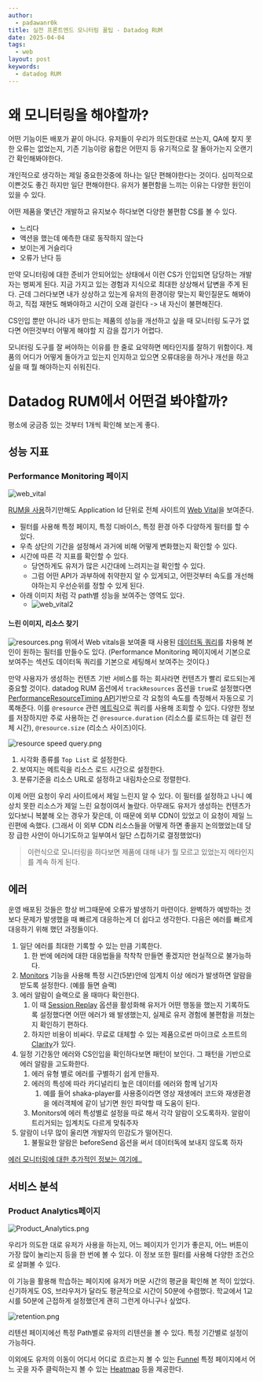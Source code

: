 ```yaml
---
author:
  - padawanr0k
title: 실전 프론트엔드 모니터링 꿀팁 - Datadog RUM
date: 2025-04-04
tags:
  - web
layout: post
keywords:
  - datadog RUM
---
```

# 왜 모니터링을 해야할까?
어떤 기능이든 배포가 끝이 아니다. 유저들이 우리가 의도한대로 쓰는지, QA에 찾지 못한 오류는 없었는지, 기존 기능이랑 융합은 어떤지 등 유기적으로 잘 돌아가는지 오랜기간 확인해봐야한다.

개인적으로 생각하는 제일 중요한것중에 하나는 일단 편해야한다는 것이다. 심미적으로 이쁜것도 좋긴 하지만 일단 편해야한다. 유저가 불편함을 느끼는 이유는 다양한 원인이 있을 수 있다.

어떤 제품을 몇년간 개발하고 유지보수 하다보면 다양한 불편함 CS를 볼 수 있다.
- 느리다
- 액션을 했는데 예측한 대로 동작하지 않는다
- 보이는게 거슬리다
- 오류가 난다
등

만약 모니터링에 대한 준비가 안되어있는 상태에서 이런 CS가 인입되면 담당하는 개발자는 벙찌게 된다. 지금 가지고 있는 경험과 지식으로 최대한 상상해서 답변을 주게 된다. 근데 그러다보면 내가 상상하고 있는게 유저의 환경이랑 맞는지 확인질문도 해봐야하고, 직접 재현도 해봐야하고 시간이 오래 걸린다 -> 내 자신이 불편해진다.

CS인입 뿐만 아니라 내가 만드는 제품의 성능을 개선하고 싶을 때 모니터링 도구가 없다면 어떤것부터 어떻게 해야할 지 감을 잡기가 어렵다.

모니터링 도구를 잘 써야하는 이유를 한 줄로 요약하면 메타인지를 잘하기 위함이다. 제품의 어디가 어떻게 돌아가고 있는지 인지하고 있으면 오류대응을 하거나 개선을 하고 싶을 때 뭘 해야하는지 쉬워진다.
# Datadog RUM에서 어떤걸 봐야할까?

평소에 궁금증 있는 것부터 1개씩 확인해 보는게 좋다.

## 성능 지표
### Performance Monitoring 페이지

![web_vital](/img/web_vital.png)

[RUM을 사용](https://docs.datadoghq.com/ko/real_user_monitoring/browser/setup/client/?tab=rum)하기만해도 Application Id 단위로 전체 사이트의 [Web Vital](https://web.dev/articles/vitals?hl=ko)을 보여준다.
- 필터를 사용해 특정 페이지, 특정 디바이스, 특정 환경 아주 다양하게 필터를 할 수 있다.
- 우측 상단의 기간을 설정해서 과거에 비해 어떻게 변화했는지 확인할 수 있다.
- 시간에 따른 각 지표를 확인할 수 있다.
	- 당연하게도 유저가 많은 시간대에 느려지는걸 확인할 수 있다.
	- 그럼 어떤 API가 과부하에 취약한지 알 수 있게되고, 어떤것부터 속도를 개선해야하는지 우선순위를 정할 수 있게 된다.
- 아래 이미지 처럼 각 path별 성능을 보여주는 영역도 있다.
	- ![web_vital2](/img/web_vital2.png)


#### 느린 이미지, 리소스 찾기
![resources.png](/img/resources.png)
위에서 Web vitals을 보여줄 때 사용된 [데이터독 쿼리](https://docs.datadoghq.com/ko/dashboards/querying/)를 차용해 본인이 원하는 필터를 만들수도 있다. (Performance Monitoring 페이지에서 기본으로 보여주는 섹션도 데이터독 쿼리를 기본으로 세팅해서 보여주는 것이다.)

만약 사용자가 생성하는 컨텐츠 기반 서비스를 하는 회사라면 컨텐츠가 빨리 로드되는게 중요할 것이다. datadog RUM 옵션에서 `trackResources` 옵션을 `true`로 설정했다면 [PerformanceResourceTiming API](https://developer.mozilla.org/en-US/docs/Web/API/PerformanceResourceTiming)기반으로 각 요청의 속도를 측정해서 자동으로 기록해준다.
이를 `@resource` 관련 [메트릭](https://docs.datadoghq.com/ko/real_user_monitoring/browser/monitoring_resource_performance/#%EB%A6%AC%EC%86%8C%EC%8A%A4-%ED%83%80%EC%9D%B4%EB%B0%8D-%EB%B0%8F-%EB%A9%94%ED%8A%B8%EB%A6%AD)으로 쿼리를 사용해 조회할 수 있다. 다양한 정보를 저장하지만 주로 사용하는 건 `@resource.duration` (리소스를 로드하는 데 걸린 전체 시간), `@resource.size` (리소스 사이즈)이다.

![resource speed query.png](/img/resource_speed_query.png)

1. 시각화 종류를 `Top List` 로 설정한다.
2. 보여지는 메트릭을 리소스 로드 시간으로 설정한다.
3. 분류기준을 리소스 URL로 설정하고 내림차순으로 정렬한다.

이제 어떤 요청이 우리 사이트에서 제일 느린지 알 수 있다. 이 필터를 설정하고 나니 예상치 못한 리소스가 제일 느린 요청이여서 놀랐다. 아무래도 유저가 생성하는 컨텐츠가 있다보니 복붙해 오는 경우가 잦은데, 이 때문에 외부 CDN이 있었고 이 요청이 제일 느린편에 속했다.
(그래서 이 외부 CDN 리소스들을 어떻게 하면 좋을지 논의했었는데 당장 급한 사안이 아니기도하고 일부여서 일단 스킵하기로 결정했었다)

> 이런식으로 모니터링을 하다보면 제품에 대해 내가 뭘 모르고 있었는지 메타인지를 계속 하게 된다.

## 에러
운영 배포된 것들은 항상 버그때문에 오류가 발생하기 마련이다. 완벽하가 예방하는 것보다 문제가 발생했을 때 빠르게 대응하는게 더 쉽다고 생각한다. 다음은 에러를 빠르게 대응하기 위해 했던 과정들이다.

1. 일단 에러를 최대한 기록할 수 있는 만큼 기록한다.
	1. 한 번에 에러에 대한 대응법들을 착착착 만들면 좋겠지만 현실적으로 불가능하다.
2. [Monitors](https://docs.datadoghq.com/ko/monitors/configuration/?tab=%EC%9E%84%EA%B3%84%EA%B0%92%EA%B2%BD%EA%B3%A0) 기능을 사용해 특정 시간(5분)안에 임계치 이상 에러가 발생하면 알람을 받도록 설정한다. (예를 들면 슬랙)
3. 에러 알람이 슬랙으로 올 때마다 확인한다.
	1. 이 때 [Session Replay](https://docs.datadoghq.com/ko/product_analytics/session_replay/browser/) 옵션을 활성화해 유저가 어떤 행동을 했는지 기록하도록 설정했다면 어떤 에러가 왜 발생했는지, 실제로 유저 경험에 불편함을 끼쳤는지 확인하기 편하다.
	2. 하지만 비용이 비싸다. 무료로 대체할 수 있는 제품으로썬 마이크로 소프트의 [Clarity](https://clarity.microsoft.com/projects)가 있다.
4. 일정 기간동안 에러와 CS인입을 확인하다보면 패턴이 보인다. 그 패턴을 기반으로 에러 알람을 고도화한다.
	1. 에러 유형 별로 에러를 구별하기 쉽게 만들자.
	2. 에러의 특성에 따라 카디널리티 높은 데이터를 에러와 함께 남기자
		1. 예를 들어 shaka-player를 사용중이라면 영상 재생에러 코드와 재생환경을 에러객체에 같이 남기면 원인 파악할 때 도움이 된다.
	3. Monitors에 에러 특성별로 설정을 따로 해서 각각 알람이 오도록하자. 알람이 트리거되는 임계치도 다르게 맞춰주자
5. 알람이 너무 많이 울리면 개발자의 민감도가 떨어진다.
	1. 불필요한 알람은 beforeSend 옵션을 써서 데이터독에 보내지 않도록 하자

[에러 모니터링에 대한 추가적인 정보는 여기에..](https://blog.r0k.wiki/datadog/real-user-monitoring)

## 서비스 분석

### Product Analytics페이지

![Product_Analytics.png](/img/Product_Analytics.png)

우리가 의도한 대로 유저가 사용을 하는지, 어느 페이지가 인기가 좋은지, 어느 버튼이 가장 많이 눌리는지 등을 한 번에 볼 수 있다. 이 정보 또한 필터를 사용해 다양한 조건으로 살펴볼 수 있다.

이 기능을 활용해 학습하는 페이지에 유저가 머문 시간의 평균을 확인해 본 적이 있었다. 신기하게도 OS, 브라우저가 달라도 평균적으로 시간이 50분에 수렴했다. 학교에서 1교시를 50분에 근접하게 설정했던게 괜히 그런게 아니구나 싶었다.

![retention.png](/img/retention.png)

리텐션 페이지에선 특정 Path별로 유저의 리텐션을 볼 수 있다.  특정 기간별로 설정이 가능하다.

이외에도 유저의 이동이 어디서 어디로 흐르는지 볼 수 있는 [Funnel](https://docs.datadoghq.com/ko/product_analytics/journeys/funnel_analysis/)
특정 페이지에서 어느 곳을 자주 클릭하는지 볼 수 있는 [Heatmap](https://docs.datadoghq.com/ko/product_analytics/heatmaps) 등을 제공한다.
